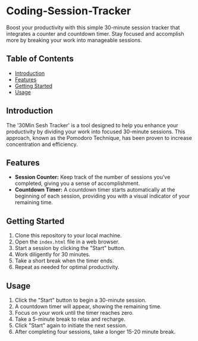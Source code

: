 # Coding-Session-Tracker

Boost your productivity with this simple 30-minute session tracker that integrates a counter and countdown timer. Stay focused and accomplish more by breaking your work into manageable sessions.

## Table of Contents

- [Introduction](#introduction)
- [Features](#features)
- [Getting Started](#getting-started)
- [Usage](#usage)

## Introduction

The '30Min Sesh Tracker' is a tool designed to help you enhance your productivity by dividing your work into focused 30-minute sessions. This approach, known as the Pomodoro Technique, has been proven to increase concentration and efficiency.

## Features

- **Session Counter:** Keep track of the number of sessions you've completed, giving you a sense of accomplishment.
- **Countdown Timer:** A countdown timer starts automatically at the beginning of each session, providing you with a visual indicator of your remaining time.

## Getting Started

1. Clone this repository to your local machine.
2. Open the `index.html` file in a web browser.
3. Start a session by clicking the "Start" button.
4. Work diligently for 30 minutes.
5. Take a short break when the timer ends.
6. Repeat as needed for optimal productivity.

## Usage

1. Click the "Start" button to begin a 30-minute session.
2. A countdown timer will appear, showing the remaining time.
3. Focus on your work until the timer reaches zero.
4. Take a 5-minute break to relax and recharge.
5. Click "Start" again to initiate the next session.
6. After completing four sessions, take a longer 15-20 minute break.
